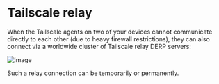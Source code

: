 # Tailscale relay

When the Tailscale agents on two of your devices cannot communicate directly to each other (due to heavy firewall restrictions), they can also connect via a worldwide cluster of Tailscale relay DERP servers:

![image](https://github.com/bartbutenaers/Node-RED-security-basics/assets/14224149/5938796a-d9e3-4047-ab43-40490721defe)

Such a relay connection can be temporarily or permanently.
